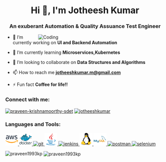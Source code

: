 <h1 align="center">Hi 👋, I'm Jotheesh Kumar</h1>
<h3 align="center">An exuberant Automation & Quality Assuance Test Engineer</h3>
<img align="right" alt="Coding" width="400" src="https://miro.medium.com/max/1400/1*panuLBsXTjypTQ_kwF2FWg.png">

- 🔭 I’m currently working on **UI and Backend Automation**

- 🌱 I’m currently learning **Microservices,Kubernetes**

- 👯 I’m looking to collaborate on **Data Structures and Algorithms**

- 📫 How to reach me **jotheeshkumar.m@gmail.com**

- ⚡ Fun fact **Coffee for life!!**

<h3 align="left">Connect with me:</h3>
<p align="left">
<a href="https://linkedin.com/in/jotheesh-kumar" target="blank"><img align="center" src="https://raw.githubusercontent.com/rahuldkjain/github-profile-readme-generator/master/src/images/icons/Social/linked-in-alt.svg" alt="praveen-krishnamoorthy-sdet" height="30" width="40" /></a>
<a href="https://leetcode.com/JotheeshKumarM/" target="blank"><img align="center" src="https://raw.githubusercontent.com/rahuldkjain/github-profile-readme-generator/master/src/images/icons/Social/leet-code.svg" alt="jotheeshkumar" height="30" width="40" /></a>
</p>

<h3 align="left">Languages and Tools:</h3>
<p align="left"> <a href="https://aws.amazon.com" target="_blank" rel="noreferrer"> <img src="https://raw.githubusercontent.com/devicons/devicon/master/icons/amazonwebservices/amazonwebservices-original-wordmark.svg" alt="aws" width="40" height="40"/> </a> <a href="https://www.docker.com/" target="_blank" rel="noreferrer"> <img src="https://raw.githubusercontent.com/devicons/devicon/master/icons/docker/docker-original-wordmark.svg" alt="docker" width="40" height="40"/> </a> <a href="https://git-scm.com/" target="_blank" rel="noreferrer"> <img src="https://www.vectorlogo.zone/logos/git-scm/git-scm-icon.svg" alt="git" width="40" height="40"/> </a> <a href="https://www.java.com" target="_blank" rel="noreferrer"> <img src="https://raw.githubusercontent.com/devicons/devicon/master/icons/java/java-original.svg" alt="java" width="40" height="40"/> </a> <a href="https://www.jenkins.io" target="_blank" rel="noreferrer"> <img src="https://www.vectorlogo.zone/logos/jenkins/jenkins-icon.svg" alt="jenkins" width="40" height="40"/> </a> <a href="https://www.linux.org/" target="_blank" rel="noreferrer"> <img src="https://raw.githubusercontent.com/devicons/devicon/master/icons/linux/linux-original.svg" alt="linux" width="40" height="40"/> </a> <a href="https://www.mysql.com/" target="_blank" rel="noreferrer"> <img src="https://raw.githubusercontent.com/devicons/devicon/master/icons/mysql/mysql-original-wordmark.svg" alt="mysql" width="40" height="40"/> </a> <a href="https://postman.com" target="_blank" rel="noreferrer"> <img src="https://www.vectorlogo.zone/logos/getpostman/getpostman-icon.svg" alt="postman" width="40" height="40"/> </a> <a href="https://www.selenium.dev" target="_blank" rel="noreferrer"> <img src="https://raw.githubusercontent.com/detain/svg-logos/780f25886640cef088af994181646db2f6b1a3f8/svg/selenium-logo.svg" alt="selenium" width="40" height="40"/> </a> </p>

<p><img align="left" src="https://github-readme-stats.vercel.app/api/top-langs?username=praveen1993kp&show_icons=true&locale=en&layout=compact" alt="praveen1993kp" /></p>

<p>&nbsp;<img align="center" src="https://github-readme-stats.vercel.app/api?username=praveen1993kp&show_icons=true&locale=en" alt="praveen1993kp" /></p>
